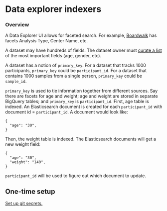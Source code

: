 # Data explorer indexers

### Overview

A Data Explorer UI allows for faceted search. For example,
[Boardwalk](https://commons.ucsc-cgp-dev.org/boardwalk) has facets Analysis
Type, Center Name, etc.

A dataset may have hundreds of fields. The dataset owner
must [curate a list](https://github.com/DataBiosphere/data-explorer-indexers/blob/master/dataset_config/platinum_genomes/ui.json)
of the most important fields (age, gender, etc).

A dataset has a notion of `primary_key`. For a dataset that tracks 1000
participants, `primary_key` could be `participant_id`. For a dataset that
contains 1000 samples from a single person, `primary_key` could be `sample_id`.

`primary_key` is used to tie information together from different sources.
Say there are facets for age and weight; age and weight are
stored in separate BigQuery tables; and `primary_key` is `participant_id`.
First, age table is indexed. An Elasticsearch document is created for each
`participant_id` with document id = `participant_id`. A document would look
like:

```
{
  "age": "30",
}
```

Then, the weight table is indexed. The Elasticsearch documents will get a new
weight field:

```
{
  "age": "30",
  "weight": "140",
}
```

`participant_id` will be used to figure out which document to update.

## One-time setup

[Set up git secrets.](https://github.com/DataBiosphere/data-explorer-indexers/tree/master/hooks)
